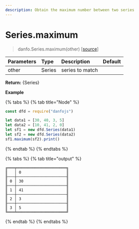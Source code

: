 ```yaml
---
description: Obtain the maximum number between two series
---
```


# Series.maximum

> danfo.Series.maximum\(other\)   \[[source](https://github.com/opensource9ja/danfojs/blob/master/danfojs/src/core/series.js#L363)\]

| Parameters | Type | Description | Default |
| :--- | :--- | :--- | :--- |
| other | Series | series to match |  |

**Return:** {Series}

**Example**

{% tabs %}
{% tab title="Node" %}
```javascript
const dfd = require("danfojs")

let data1 = [30, 40, 3, 5]
let data2 = [10, 41, 2, 0]
let sf1 = new dfd.Series(data1)
let sf2 = new dfd.Series(data2)
sf1.maximum(sf2).print()
```
{% endtab %}
{% endtabs %}

{% tabs %}
{% tab title="output" %}
```text
╔═══╤══════════════════════╗
║   │ 0                    ║
╟───┼──────────────────────╢
║ 0 │ 30                   ║
╟───┼──────────────────────╢
║ 1 │ 41                   ║
╟───┼──────────────────────╢
║ 2 │ 3                    ║
╟───┼──────────────────────╢
║ 3 │ 5                    ║
╚═══╧══════════════════════╝
```
{% endtab %}
{% endtabs %}



